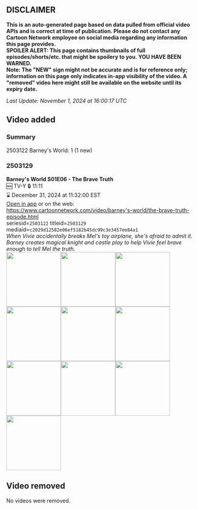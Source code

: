 ## DISCLAIMER
**This is an auto-generated page based on data pulled from official video APIs and is correct at time of publication. Please do not contact any Cartoon Network employee on social media regarding any information this page provides.**  
**SPOILER ALERT: This page contains thumbnails of full episodes/shorts/etc. that might be spoilery to you. YOU HAVE BEEN WARNED.**  
**Note: The "NEW" sign might not be accurate and is for reference only; information on this page only indicates in-app visibility of the video. A "removed" video here might still be available on the website until its expiry date.**  

_Last Update: November 1, 2024 at 16:00:17 UTC_
## Video added
### Summary
2503122 Barney's World: 1 (1 new)  
### 2503129
**Barney's World S01E06 - The Brave Truth**  
🆕 TV-Y 🔒 11:11  
⌛ December 31, 2024 at 11:32:00 EST  
[Open in app](https://cnvideo.sercomkc.org/redirector.html?type=cnapp&seriesid=1000000000093702&titleid=2503129&mediaid=c2029d12582e06ef5182b45dc99c3e3457ee84a1) or on the web: https://www.cartoonnetwork.com/video/barney's-world/the-brave-truth-episode.html  
seriesid=`2503122` titleid=`2503129` mediaid=`c2029d12582e06ef5182b45dc99c3e3457ee84a1`  
_When Vivie accidentally breaks Mel's toy airplane, she's afraid to admit it. Barney creates magical knight and castle play to help Vivie feel brave enough to tell Mel the truth._  
<a href="https://s3.amazonaws.com/cartoonorchestrator/2503129_001_1280x720.jpg"><img src="https://s3.amazonaws.com/cartoonorchestrator/2503129_001_640x360.jpg" height="144px" /></a><a href="https://s3.amazonaws.com/cartoonorchestrator/2503129_002_1280x720.jpg"><img src="https://s3.amazonaws.com/cartoonorchestrator/2503129_002_640x360.jpg" height="144px" /></a><a href="https://s3.amazonaws.com/cartoonorchestrator/2503129_003_1280x720.jpg"><img src="https://s3.amazonaws.com/cartoonorchestrator/2503129_003_640x360.jpg" height="144px" /></a><a href="https://s3.amazonaws.com/cartoonorchestrator/2503129_004_1280x720.jpg"><img src="https://s3.amazonaws.com/cartoonorchestrator/2503129_004_640x360.jpg" height="144px" /></a><a href="https://s3.amazonaws.com/cartoonorchestrator/2503129_005_1280x720.jpg"><img src="https://s3.amazonaws.com/cartoonorchestrator/2503129_005_640x360.jpg" height="144px" /></a><a href="https://s3.amazonaws.com/cartoonorchestrator/2503129_006_1280x720.jpg"><img src="https://s3.amazonaws.com/cartoonorchestrator/2503129_006_640x360.jpg" height="144px" /></a><a href="https://s3.amazonaws.com/cartoonorchestrator/2503129_007_1280x720.jpg"><img src="https://s3.amazonaws.com/cartoonorchestrator/2503129_007_640x360.jpg" height="144px" /></a><a href="https://s3.amazonaws.com/cartoonorchestrator/2503129_008_1280x720.jpg"><img src="https://s3.amazonaws.com/cartoonorchestrator/2503129_008_640x360.jpg" height="144px" /></a><a href="https://s3.amazonaws.com/cartoonorchestrator/2503129_009_1280x720.jpg"><img src="https://s3.amazonaws.com/cartoonorchestrator/2503129_009_640x360.jpg" height="144px" /></a><a href="https://s3.amazonaws.com/cartoonorchestrator/2503129_010_1280x720.jpg"><img src="https://s3.amazonaws.com/cartoonorchestrator/2503129_010_640x360.jpg" height="144px" /></a>
## Video removed
No videos were removed.  
